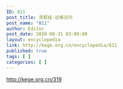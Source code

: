 ```yaml
---
ID: 811
post_title: 灵枢经·论疾诊尺
post_name: "811"
author: Editor
post_date: 2020-08-31 03:00:00
layout: encyclopedia
link: http://kege.org.cn/encyclopedia/811
published: true
tags: [ ]
categories: [ ]
---
```

http://kege.org.cn/319